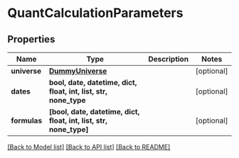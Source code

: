 # QuantCalculationParameters


## Properties
Name | Type | Description | Notes
------------ | ------------- | ------------- | -------------
**universe** | [**DummyUniverse**](DummyUniverse.md) |  | [optional] 
**dates** | **bool, date, datetime, dict, float, int, list, str, none_type** |  | [optional] 
**formulas** | **[bool, date, datetime, dict, float, int, list, str, none_type]** |  | [optional] 

[[Back to Model list]](../README.md#documentation-for-models) [[Back to API list]](../README.md#documentation-for-api-endpoints) [[Back to README]](../README.md)


